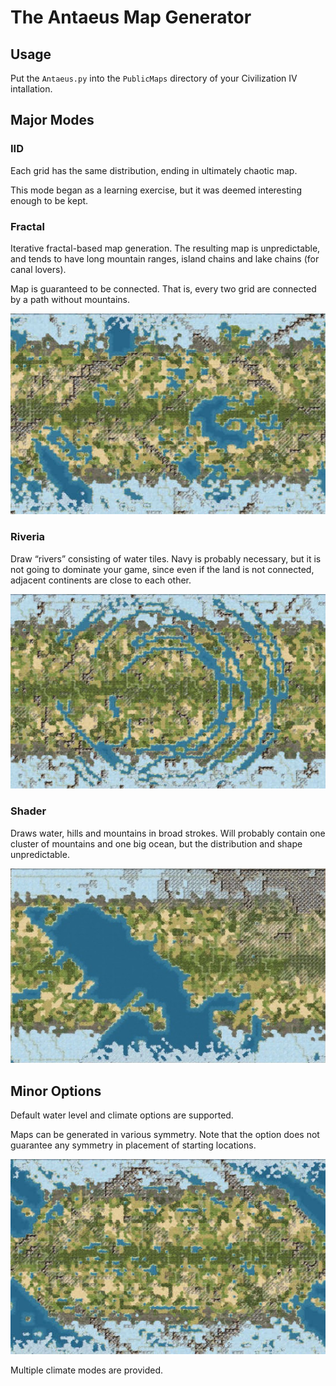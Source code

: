 The Antaeus Map Generator
=========================

## Usage
Put the `Antaeus.py` into the `PublicMaps` directory of your Civilization IV intallation.

## Major Modes

### IID
Each grid has the same distribution, ending in ultimately chaotic map.

This mode began as a learning exercise, but it was deemed interesting enough to be kept.

### Fractal
Iterative fractal-based map generation. The resulting map is unpredictable, and tends to have long mountain ranges, island chains and lake chains (for canal lovers).

Map is guaranteed to be connected. That is, every two grid are connected by a path without mountains.

![Typical Map](https://raw.githubusercontent.com/ahyangyi/Civ4-mapgen/master/images/map.jpg)

### Riveria
Draw “rivers” consisting of water tiles. Navy is probably necessary, but it is not going to dominate your game, since even if the land is not connected, adjacent continents are close to each other.

![Riveria](https://raw.githubusercontent.com/ahyangyi/Civ4-mapgen/master/images/riveria.jpg)

### Shader
Draws water, hills and mountains in broad strokes. Will probably contain one cluster of mountains and one big ocean, but the distribution and shape unpredictable.

![Shader](https://raw.githubusercontent.com/ahyangyi/Civ4-mapgen/master/images/shader.jpg)

## Minor Options
Default water level and climate options are supported.

Maps can be generated in various symmetry. Note that the option does not guarantee any symmetry in placement of starting locations.

![2-way rotational symmetry](https://raw.githubusercontent.com/ahyangyi/Civ4-mapgen/master/images/symmetry.jpg)

Multiple climate modes are provided.
